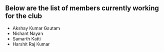 ## Below are the list of members currently working for the club

- Akshay Kumar Gautam
- Nishant Nayan
- Samarth Katti
- Harshit Raj Kumar
